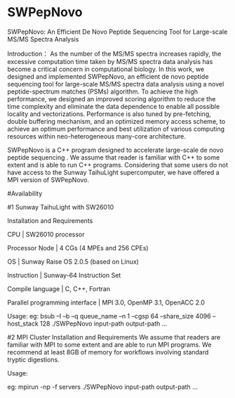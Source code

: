 # SWPepNovo
SWPepNovo: An Efficient De Novo Peptide Sequencing Tool for Large-scale MS/MS Spectra Analysis

Introduction： As the number of the MS/MS spectra increases rapidly, the excessive computation time taken by MS/MS spectra data analysis has become a critical concern in computational biology. In this work, we designed and implemented SWPepNovo, an efficient de novo peptide sequencing tool for large-scale MS/MS spectra data analysis using a novel peptide-spectrum matches (PSMs) algorithm. To achieve the high performance, we designed an improved scoring algorithm to reduce the time complexity and eliminate the data dependence to enable all possible locality and vectorizations. Performance is also tuned by pre-fetching, double buffering mechanism, and an optimized memory access scheme, to achieve an optimum performance and best utilization of various computing resources within neo-heterogeneous many-core architecture.

SWPepNovo is a C++ program designed to accelerate large-scale de novo peptide sequencing . We assume that reader is familiar with C++ to some extent and is able to run C++ programs. Considering that some users do not have access to the Sunway TaihuLight supercomputer, we have offered a MPI version of SWPepNovo.

#Availability

#1 Sunway TaihuLight with SW26010

Installation and Requirements

CPU | SW26010 processor

Processor Node | 4 CGs (4 MPEs and 256 CPEs)

OS | Sunway Raise OS 2.0.5 (based on Linux)

Instruction | Sunway-64 Instruction Set

Compile language | C, C++, Fortran

Parallel programming interface | MPI 3.0, OpenMP 3.1, OpenACC 2.0

Usage: eg: bsub –I –b –q queue_name –n 1 –cgsp 64 –share_size 4096 –host_stack 128 ./SWPepNovo input-path output-path ...


#2 MPI Cluster
Installation and Requirements
We assume that readers are familiar with MPI to some extent and are able to run MPI programs. We recommend at least 8GB of memory for workflows involving standard tryptic digestions.

Usage:

eg: mpirun -np <number of processes> -f servers ./SWPepNovo input-path output-path ...
